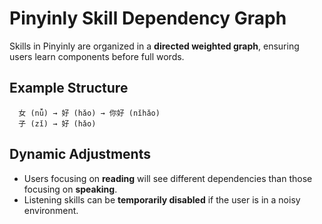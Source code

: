 # Pinyinly Skill Dependency Graph

Skills in Pinyinly are organized in a **directed weighted graph**, ensuring users learn components before full words.

## Example Structure

```
  女 (nǚ) → 好 (hǎo) → 你好 (nǐhǎo)
  子 (zǐ) → 好 (hǎo)
```

## Dynamic Adjustments

- Users focusing on **reading** will see different dependencies than those focusing on **speaking**.
- Listening skills can be **temporarily disabled** if the user is in a noisy environment.
